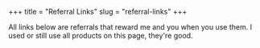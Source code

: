 +++
title = "Referral Links"
slug = "referral-links"
+++

<!-- ## Thanks for stopping by 😌 -->

All links below are referrals that reward me and you when you use them.
I used or still use all products on this page, they're good.
